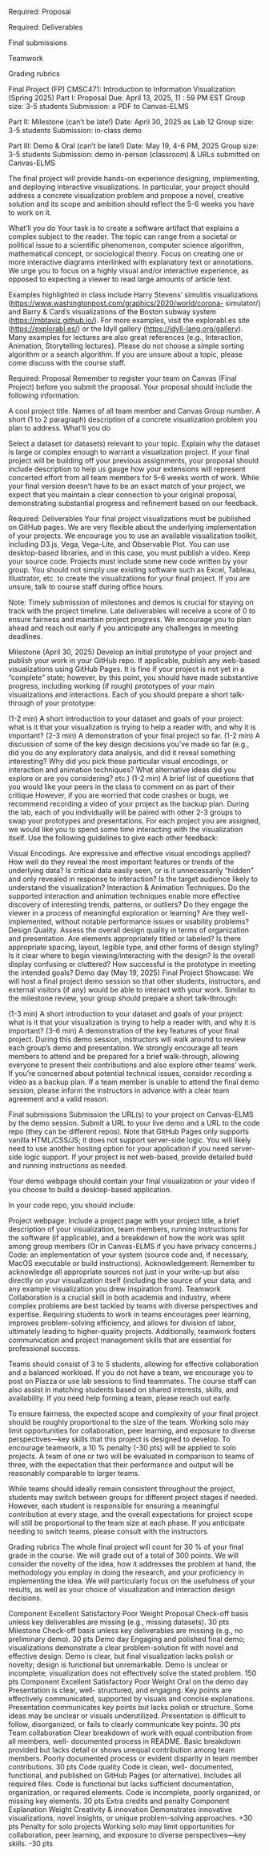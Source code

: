 Required: Proposal

Required: Deliverables

Final submissions

Teamwork

Grading rubrics

Final Project (FP)
CMSC471: Introduction to Information Visualization (Spring 2025)
Part I: Proposal
Due: April 13, 2025, 11 : 59 PM EST
Group size: 3-5 students
Submission: a PDF to Canvas-ELMS

Part II: Milestone (canʼt be late!)
Date: April 30, 2025 as Lab 12
Group size: 3-5 students
Submission: in-class demo

Part III: Demo & Oral (canʼt be late!)
Date: May 19, 4-6 PM, 2025
Group size: 3-5 students
Submission: demo in-person (classroom) & URLs submitted on Canvas-ELMS

The final project will provide hands-on experience designing, implementing, and deploying interactive visualizations. In particular, your
project should address a concrete visualization problem and propose a novel, creative solution and its scope and ambition should reflect the
5-6 weeks you have to work on it.

Whatʼll you do
Your task is to create a software artifact that explains a complex subject to the reader. The topic can range from a societal or political
issue to a scientific phenomenon, computer science algorithm, mathematical concept, or sociological theory. Focus on creating one or more
interactive diagrams interlinked with explanatory text or annotations. We urge you to focus on a highly visual and/or interactive experience,
as opposed to expecting a viewer to read large amounts of article text.

Examples highlighted in class include Harry Stevensʼ simulitis visualizations (https://www.washingtonpost.com/graphics/2020/world/corona-
simulator/) and Barry & Cardʼs visualizations of the Boston subway system (https://mbtaviz.github.io/). For more examples, visit the
explorabl.es site (https://explorabl.es/) or the Idyll gallery (https://idyll-lang.org/gallery). Many examples for lectures are also great
references (e.g., Interaction, Animation, Storytelling lectures). Please do not choose a simple sorting algorithm or a search algorithm. If you
are unsure about a topic, please come discuss with the course staff.

Required: Proposal
Remember to register your team on Canvas (Final Project) before you submit the proposal. Your proposal should include the following
information:

A cool project title.
Names of all team member and Canvas Group number.
A short (1 to 2 paragraph) description of a concrete visualization problem you plan to address.
Whatʼll you do

Select a dataset (or datasets) relevant to your topic. Explain why the dataset is large or complex enough to warrant a visualization
project.
If your final project will be building off your previous assignments, your proposal should include description to help us gauge how your
extensions will represent concerted effort from all team members for 5-6 weeks worth of work. While your final version doesnʼt have to be
an exact match of your project, we expect that you maintain a clear connection to your original proposal, demonstrating substantial progress
and refinement based on our feedback.

Required: Deliverables
Your final project visualizations must be published on GitHub pages. We are very flexible about the underlying implementation of your
projects. We encourage you to use an available visualization toolkit, including D3.js, Vega, Vega-Lite, and Observable Plot. You can use
desktop-based libraries, and in this case, you must publish a video. Keep your source code. Projects must include some new code written
by your group. You should not simply use existing software such as Excel, Tableau, Illustrator, etc. to create the visualizations for your final
project. If you are unsure, talk to course staff during office hours.

Note: Timely submission of milestones and demos is crucial for staying on track with the project timeline. Late deliverables will receive a
score of 0 to ensure fairness and maintain project progress. We encourage you to plan ahead and reach out early if you anticipate any
challenges in meeting deadlines.

Milestone (April 30, 2025)
Develop an initial prototype of your project and publish your work in your GitHub repo. If applicable, publish any web-based visualizations
using GitHub Pages. It is fine if your project is not yet in a “complete” state; however, by this point, you should have made substantive
progress, including working (if rough) prototypes of your main visualizations and interactions. Each of you should prepare a short talk-
through of your prototype:

(1-2 min) A short introduction to your dataset and goals of your project: what is it that your visualization is trying to help a reader with,
and why it is important?
(2-3 min) A demonstration of your final project so far.
(1-2 min) A discussion of some of the key design decisions youʼve made so far (e.g., did you do any exploratory data analysis, and did
it reveal something interesting? Why did you pick these particular visual encodings, or interaction and animation techniques? What
alternative ideas did you explore or are you considering? etc.)
(1-2 min) A brief list of questions that you would like your peers in the class to comment on as part of their critique
However, if you are worried that code crashes or bugs, we recommend recording a video of your project as the backup plan. During the
lab, each of you individually will be paired with other 2-3 groups to swap your prototypes and presentations. For each project you are
assigned, we would like you to spend some time interacting with the visualization itself. Use the following guidelines to give each other
feedback:

Visual Encodings. Are expressive and effective visual encodings applied? How well do they reveal the most important features or
trends of the underlying data? Is critical data easily seen, or is it unnecessarily “hidden” and only revealed in response to interaction?
Is the target audience likely to understand the visualization?
Interaction & Animation Techniques. Do the supported interaction and animation techniques enable more effective discovery of
interesting trends, patterns, or outliers? Do they engage the viewer in a process of meaningful exploration or learning? Are they well-
implemented, without notable performance issues or usability problems?
Design Quality. Assess the overall design quality in terms of organization and presentation. Are elements appropriately titled or
labeled? Is there appropriate spacing, layout, legible type, and other forms of design styling? Is it clear where to begin
viewing/interacting with the design? Is the overall display confusing or cluttered? How successful is the prototype in meeting the
intended goals?
Demo day (May 19, 2025)
Final Project Showcase: We will host a final project demo session so that other students, instructors, and external visitors (if any) would be
able to interact with your work. Similar to the milestone review, your group should prepare a short talk-through:

(1-3 min) A short introduction to your dataset and goals of your project: what is it that your visualization is trying to help a reader with,
and why it is important?
(3-6 min) A demonstration of the key features of your final project.
During this demo session, instructors will walk around to review each groupʼs demo and presentation. We strongly encourage all team
members to attend and be prepared for a brief walk-through, allowing everyone to present their contributions and also explore other
teamsʼ work. If youʼre concerned about potential technical issues, consider recording a video as a backup plan. If a team member is unable
to attend the final demo session, please inform the instructors in advance with a clear team agreement and a valid reason.

Final submissions
Submission the URL(s) to your project on Canvas-ELMS by the demo session. Submit a URL to your live demo and a URL to the code repo
(they can be different repos). Note that GitHub Pages only supports vanilla HTML/CSS/JS; it does not support server-side logic. You will
likely need to use another hosting option for your application if you need server-side logic support. If your project is not web-based, provide
detailed build and running instructions as needed.

Your demo webpage should contain your final visualization or your video if you choose to build a desktop-based application.

In your code repo, you should include:

Project webpage: Include a project page with your project title, a brief description of your visualization, team members, running
instructions for the software (if applicable), and a breakdown of how the work was split among group members (Or in Canvas-ELMS if
you have privacy concerns.)
Code: an implementation of your system (source code and, if necessary, MacOS executable or build instructions).
Acknowledgement: Remember to acknowledge all appropriate sources not just in your write-up but also directly on your visualization
itself (including the source of your data, and any example visualization you drew inspiration from).
Teamwork
Collaboration is a crucial skill in both academia and industry, where complex problems are best tackled by teams with diverse perspectives
and expertise. Requiring students to work in teams encourages peer learning, improves problem-solving efficiency, and allows for division of
labor, ultimately leading to higher-quality projects. Additionally, teamwork fosters communication and project management skills that are
essential for professional success.

Teams should consist of 3 to 5 students, allowing for effective collaboration and a balanced workload. If you do not have a team, we
encourage you to post on Piazza or use lab sessions to find teammates. The course staff can also assist in matching students based on
shared interests, skills, and availability. If you need help forming a team, please reach out early.

To ensure fairness, the expected scope and complexity of your final project should be roughly proportional to the size of the team. Working
solo may limit opportunities for collaboration, peer learning, and exposure to diverse perspectives—key skills that this project is designed to
develop. To encourage teamwork, a 10 % penalty (-30 pts) will be applied to solo projects. A team of one or two will be evaluated in
comparison to teams of three, with the expectation that their performance and output will be reasonably comparable to larger teams.

While teams should ideally remain consistent throughout the project, students may switch between groups for different project stages if
needed. However, each student is responsible for ensuring a meaningful contribution at every stage, and the overall expectations for project
scope will still be proportional to the team size at each phase. If you anticipate needing to switch teams, please consult with the instructors.

Grading rubrics
The whole final project will count for 30 % of your final grade in the course. We will grade out of a total of 300 points. We will consider the
novelty of the idea, how it addresses the problem at hand, the methodology you employ in doing the research, and your proficiency in
implementing the idea. We will particularly focus on the usefulness of your results, as well as your choice of visualization and interaction
design decisions.

Component Excellent Satisfactory Poor Weight
Proposal Check-off basis unless key
deliverables are missing (e.g.,
missing datasets).
30 pts
Milestone Check-off basis unless key
deliverables are missing (e.g., no
preliminary demo).
30 pts
Demo day Engaging and polished final
demo; visualizations
demonstrate a clear
problem-solution fit with
novel and effective design.
Demo is clear, but final visualization
lacks polish or novelty; design is
functional but unremarkable.
Demo is unclear or incomplete;
visualization does not effectively
solve the stated problem.
150
pts
Component Excellent Satisfactory Poor Weight
Oral on the
demo day
Presentation is clear, well-
structured, and engaging.
Key points are effectively
communicated, supported
by visuals and concise
explanations.
Presentation communicates key
points but lacks polish or structure.
Some ideas may be unclear or
visuals underutilized.
Presentation is difficult to follow,
disorganized, or fails to clearly
communicate key points.
30 pts
Team
collaboration
Clear breakdown of work
with equal contribution from
all members, well-
documented process in
README.
Basic breakdown provided but lacks
detail or shows unequal contribution
among team members.
Poorly documented process or
evident disparity in team member
contributions.
30 pts
Code quality Code is clean, well-
documented, functional,
and published on GitHub
Pages (or alternative).
Includes all required files.
Code is functional but lacks
sufficient documentation,
organization, or required elements.
Code is incomplete, poorly
organized, or missing key
elements.
30 pts
Extra credits and penalty
Component Explanation Weight
Creativity & innovation Demonstrates innovative visualizations, novel insights, or unique problem-solving
approaches.
+30 pts
Penalty for solo projects Working solo may limit opportunities for collaboration, peer learning, and exposure
to diverse perspectives—key skills.
-30 pts